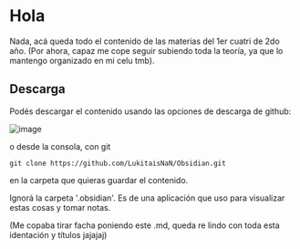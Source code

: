Hola
==============
Nada, acá queda todo el contenido de las materias del 1er cuatri de 2do año.
(Por ahora, capaz me cope seguir subiendo toda la teoría, ya que lo mantengo organizado en mi celu tmb).

Descarga 
--- 
Podés descargar el contenido usando las opciones de descarga de github:

![image](https://github.com/LukitaisNaN/Obsidian/assets/163791028/a4943eff-4b1a-4042-ae54-acf376164af2)

o desde la consola, con git
```git
git clone https://github.com/LukitaisNaN/Obsidian.git
```
en la carpeta que quieras guardar el contenido. 

Ignorá la carpeta '.obsidian'. Es de una aplicación que uso para visualizar estas cosas y tomar notas.

(Me copaba tirar facha poniendo este .md, queda re lindo con toda esta identación y títulos jajajaj)
